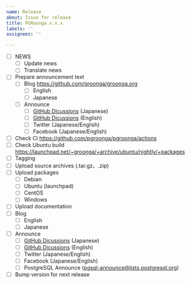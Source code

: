 ```yaml
---
name: Release
about: Issue for release
title: PGRoonga x.x.x
labels: ''
assignees: ''

---
```


- [ ] NEWS
  - [ ] Update news
  - [ ] Translate news
- [ ] Prepare announcement text
  - [ ] Blog https://github.com/groonga/groonga.org
    - [ ] English
    - [ ] Japanese
  - [ ] Announce
    - [ ] [GitHub Dicussions](https://github.com/pgroonga/pgroonga/discussions/categories/releases) (Japanese)
    - [ ] [GitHub Dicussions](https://github.com/pgroonga/pgroonga/discussions/categories/releases) (English)
    - [ ] Twitter (Japanese/English)
    - [ ] Facebook (Japanese/English)
- [ ] Check CI https://github.com/pgroonga/pgroonga/actions
- [ ] Check Ubuntu build https://launchpad.net/~groonga/+archive/ubuntu/nightly/+packages
- [ ] Tagging
- [ ] Upload source archives (.tar.gz、.zip)
- [ ] Upload packages
  - [ ] Debian
  - [ ] Ubuntu (launchpad)
  - [ ] CentOS
  - [ ] Windows
- [ ] Upload documentation
- [ ] Blog
  - [ ] English
  - [ ] Japanese
- [ ] Announce
  - [ ] [GitHub Dicussions](https://github.com/pgroonga/pgroonga/discussions/categories/releases) (Japanese)
  - [ ] [GitHub Dicussions](https://github.com/pgroonga/pgroonga/discussions/categories/releases) (English)
  - [ ] Twitter (Japanese/English)
  - [ ] Facebook (Japanese/English)
  - [ ] PostgreSQL Announce (pgsql-announce@lists.postgresql.org)
- [ ] Bump version for next release
